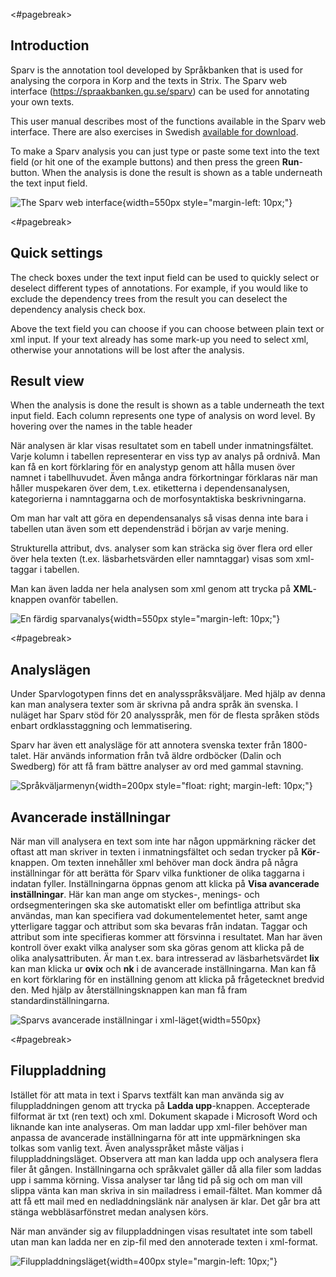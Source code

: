 
<#pagebreak>

## Introduction

Sparv is the annotation tool developed by Språkbanken that is used for analysing
the corpora in Korp and the texts in Strix. The Sparv web interface (https://spraakbanken.gu.se/sparv) can be used for annotating your own texts.

This user manual describes most of the functions available in the Sparv web
interface. There are also exercises in Swedish [available for download](https://svn.spraakdata.gu.se/sb-arkiv/pub/dokumentation/sparv/exercises/sparvovningar_hw2017.pdf).

To make a Sparv analysis you can just type or paste some text into the text
field (or hit one of the example buttons) and then press the green
**Run**-button. When the analysis is done the result is shown as a table
underneath the text input field.

![The Sparv web interface](https://svn.spraakdata.gu.se/sb-arkiv/pub/dokumentation/sparv/img/sparv_granssnitt.png){width=550px style="margin-left: 10px;"}

<#pagebreak>

## Quick settings

The check boxes under the text input field can be used to quickly select or
deselect different types of annotations. For example, if you would like to
exclude the dependency trees from the result you can deselect the dependency
analysis check box.

Above the text field you can choose if you can choose between plain text or xml
input. If your text already has some mark-up you need to select xml, otherwise
your annotations will be lost after the analysis.

## Result view

When the analysis is done the result is shown as a table underneath the text
input field. Each column represents one type of analysis on word level. By hovering over the names in the table header 

När analysen är klar visas resultatet som en tabell under inmatningsfältet.
Varje kolumn i tabellen representerar en viss typ av analys på ordnivå. Man kan
få en kort förklaring för en analystyp genom att hålla musen över namnet i
tabellhuvudet. Även många andra förkortningar förklaras när man håller
muspekaren över dem, t.ex. etiketterna i dependensanalysen, kategorierna i
namntaggarna och de morfosyntaktiska beskrivningarna.

Om man har valt att göra en dependensanalys så visas denna inte bara i tabellen
utan även som ett dependensträd i början av varje mening.

Strukturella attribut, dvs. analyser som kan sträcka sig över flera ord eller
över hela texten (t.ex. läsbarhetsvärden eller namntaggar) visas som xml-taggar
i tabellen.

Man kan även ladda ner hela analysen som xml genom att trycka på **XML**-knappen
ovanför tabellen.

![En färdig sparvanalys](https://svn.spraakdata.gu.se/sb-arkiv/pub/dokumentation/sparv/img/sparv_resultat.png){width=550px style="margin-left: 10px;"}

<#pagebreak>

## Analyslägen

Under Sparvlogotypen finns det en analysspråksväljare. Med hjälp av denna kan
man analysera texter som är skrivna på andra språk än svenska. I nuläget har
Sparv stöd för 20 analysspråk, men för de flesta språken stöds enbart
ordklasstaggning och lemmatisering.

Sparv har även ett analysläge för att annotera svenska texter från 1800-talet.
Här används information från två äldre ordböcker (Dalin och Swedberg) för att få
fram bättre analyser av ord med gammal stavning.

![Språkväljarmenyn](https://svn.spraakdata.gu.se/sb-arkiv/pub/dokumentation/sparv/img/sparv_sprakvaljare.png){width=200px style="float: right; margin-left: 10px;"}

## Avancerade inställningar

När man vill analysera en text som inte har någon uppmärkning räcker det oftast
att man skriver in texten i inmatningsfältet och sedan trycker på
**Kör**-knappen. Om texten innehåller xml behöver man dock ändra på några
inställningar för att berätta för Sparv vilka funktioner de olika taggarna i
indatan fyller. Inställningarna öppnas genom att klicka på **Visa avancerade
inställningar**. Här kan man ange om styckes-, menings- och ordsegmenteringen
ska ske automatiskt eller om befintliga attribut ska användas, man kan
specifiera vad dokumentelementet heter, samt ange ytterligare taggar och
attribut som ska bevaras från indatan. Taggar och attribut som inte specifieras
kommer att försvinna i resultatet. Man har även kontroll över exakt vilka
analyser som ska göras genom att klicka på de olika analysattributen. Är man
t.ex. bara intresserad av läsbarhetsvärdet **lix** kan man klicka ur **ovix**
och **nk** i de avancerade inställningarna. Man kan få en kort förklaring för en
inställning genom att klicka på frågetecknet bredvid den. Med hjälp av återställningsknappen kan man få fram standardinställningarna.

![Sparvs avancerade inställningar i xml-läget](https://svn.spraakdata.gu.se/sb-arkiv/pub/dokumentation/sparv/img/sparv_installningar.png){width=550px}

<#pagebreak>

## Filuppladdning

Istället för att mata in text i Sparvs textfält kan man använda sig av
filuppladdningen genom att trycka på **Ladda upp**-knappen. Accepterade
filformat är txt (ren text) och xml. Dokument skapade i Microsoft Word och
liknande kan inte analyseras. Om man laddar upp xml-filer behöver man anpassa de
avancerade inställningarna för att inte uppmärkningen ska tolkas som vanlig
text. Även analysspråket måste väljas i filuppladdningsläget. Observera att man
kan ladda upp och analysera flera filer åt gången. Inställningarna och
språkvalet gäller då alla filer som laddas upp i samma körning. Vissa analyser
tar lång tid på sig och om man vill slippa vänta kan man skriva in sin
mailadress i email-fältet. Man kommer då att få ett mail med en nedladdningslänk
när analysen är klar. Det går bra att stänga webbläsarfönstret medan analysen körs.

När man använder sig av filuppladdningen visas resultatet inte som tabell utan
man kan ladda ner en zip-fil med den annoterade texten i xml-format.

![Filuppladdningsläget](https://svn.spraakdata.gu.se/sb-arkiv/pub/dokumentation/sparv/img/sparv_uppladdning.png){width=400px style="margin-left: 10px;"}
